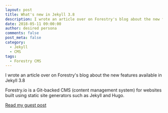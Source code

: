 ```yaml
---
layout: post
title: What's new in Jekyll 3.8
description: I wrote an article over on Forestry's blog about the new features available in Jekyll 3.8
date: 2018-05-11 09:00:00
author: desired persona
comments: false
post_meta: false
category: 
  - Jekyll
  - CMS
tags: 
  - Forestry CMS
---
```


I wrote an article over on Forestry's blog about the new features available in Jekyll 3.8

Forestry.io is a Git-backed CMS (content management system) for websites built using static site generators such as Jekyll and Hugo.

[Read my guest post](https://forestry.io/blog/what-s-new-in-jekyll-3.8/) 